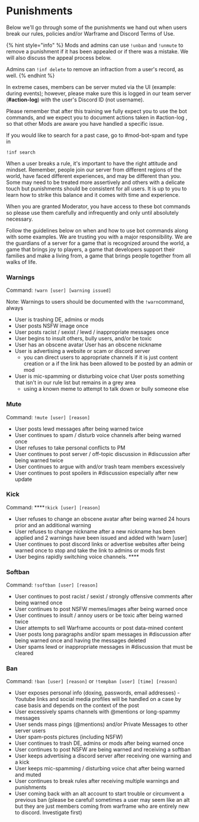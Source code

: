 # Punishments

Below we'll go through some of the punishments we hand out when users break our rules, policies and/or Warframe and Discord Terms of Use.

{% hint style="info" %}
Mods and admins can use `!unban` and `!unmute` to remove a punishment if it has been appealed or if there was a mistake. We will also discuss the appeal process below.

Admins can `!inf delete` to remove an infraction from a user's record, as well.
{% endhint %}

In extreme cases, members can be server muted via the UI \(example: during events\); however, please make sure this is logged in our team server \(**\#action-log**\) with the user's Discord ID \(not username\).

Please remember that after this training we fully expect you to use the bot commands, and we expect you to document actions taken in \#action-log , so that other Mods are aware you have handled a specific issue.

If you would like to search for a past case, go to \#mod-bot-spam and type in

`!inf search` 

When a user breaks a rule, it's important to have the right attitude and mindset. Remember, people join our server from different regions of the world, have faced different experiences, and may be different than you. Some may need to be treated more assertively and others with a delicate touch but punishments should be consistent for all users. It is up to you to learn how to strike this balance and it comes with time and experience.

When you are granted Moderator, you have access to these bot commands so please use them carefully and infrequently and only until absolutely necessary.

Follow the guidelines below on when and how to use bot commands along with some examples. We are trusting you with a major responsibility. We are the guardians of a server for a game that is recognized around the world, a game that brings joy to players, a game that developers support their families and make a living from, a game that brings people together from all walks of life.



### Warnings

Command: `!warn [user] [warning issued]`

Note: Warnings to users should be documented with the `!warn`command, always

* User is trashing DE, admins or mods
* User posts NSFW image once
* User posts racist / sexist / lewd / inappropriate messages once
* User begins to insult others, bully users, and/or be toxic
* User has an obscene avatar User has an obscene nickname
* User is advertising a website or scam or discord server
  * you can direct users to appropriate channels if it is just content creation or a if the link has been allowed to be posted by an admin or mod
* User is mic-spamming or disturbing voice chat User posts something that isn't in our rule list but remains in a grey area 
  * using a known meme to attempt to talk down or bully someone else

### Mute

Command: `!mute [user] [reason]`

* User posts lewd messages after being warned twice
* User continues to spam / disturb voice channels after being warned once
* User refuses to take personal conflicts to PM
* User continues to post server / off-topic discussion in \#discussion after being warned twice
* User continues to argue with and/or trash team members excessively
* User continues to post spoilers in \#discussion especially after new update

### Kick

Command: ****`!kick [user] [reason]`

* User refuses to change an obscene avatar after being warned 24 hours prior and an additional warning
* User refuses to change nickname after a new nickname has been applied and 2 warnings have been issued and added with !warn \[user\]
* User continues to post discord links or advertise websites after being warned once to stop and take the link to admins or mods first
* User begins rapidly switching voice channels. ****

### **Softban**

Command: `!softban [user] [reason]`

* User continues to post racist / sexist / strongly offensive comments after being warned once
* User continues to post NSFW memes/images after being warned once
* User continues to insult / annoy users or be toxic after being warned twice
* User attempts to sell Warframe accounts or post data-mined content
* User posts long paragraphs and/or spam messages in \#discussion after being warned once and having the messages deleted
* User spams lewd or inappropriate messages in \#discussion that must be cleared 

### **Ban**

Command: `!ban [user] [reason]` or `!tempban [user] [time] [reason]`

* User exposes personal info \(doxing, passwords, email addresses\) - Youtube links and social media profiles will be handled on a case by case basis and depends on the context of the post
* User excessively spams channels with @mentions or long-spammy messages
* User sends mass pings \(@mentions\) and/or Private Messages to other server users
* User spam-posts pictures \(including NSFW\)
* User continues to trash DE, admins or mods after being warned once
* User continues to post NSFW are being warned and receiving a softban
* User keeps advertising a discord server after receiving one warning and a kick
* User keeps mic-spamming / disturbing voice chat after being warned and muted
* User continues to break rules after receiving multiple warnings and punishments
* User coming back with an alt account to start trouble or circumvent a previous ban \(please be careful! sometimes a user may seem like an alt but they are just members coming from warframe who are entirely new to discord. Investigate first\) 

